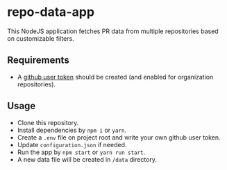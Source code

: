 # repo-data-app

This NodeJS application fetches PR data from multiple repositories based on customizable filters.

## Requirements

- A [github user token](https://docs.github.com/en/authentication/keeping-your-account-and-data-secure/managing-your-personal-access-tokens) should be created (and enabled for organization repositories).

## Usage

- Clone this repository.
- Install dependencies by `npm i` or `yarn`.
- Create a `.env` file on project root and write your own github user token.
- Update `configuration.json` if needed.
- Run the app by `npm start` or `yarn run start`.
- A new data file will be created in `/data` directory.